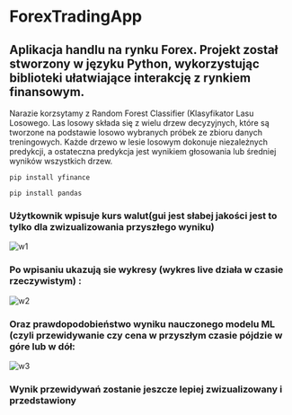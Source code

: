 # ForexTradingApp
## Aplikacja handlu na rynku Forex. Projekt został stworzony w języku Python, wykorzystując biblioteki ułatwiające interakcję z rynkiem finansowym.

Narazie korzsytamy z Random Forest Classifier (Klasyfikator Lasu Losowego. Las losowy składa się z wielu drzew decyzyjnych, które są tworzone na podstawie losowo wybranych próbek ze zbioru danych treningowych. Każde drzewo w lesie losowym dokonuje niezależnych predykcji, a ostateczna predykcja jest wynikiem głosowania lub średniej wyników wszystkich drzew.

```
pip install yfinance
```
```
pip install pandas
```



### Użytkownik wpisuje kurs walut(gui jest słabej jakości jest to tylko dla zwizualizowania przyszłego wyniku)

![w1](https://github.com/luka443/ForexTradingApp/assets/109036862/52a7ba84-fe03-4eec-adf7-213f0551db28)

### Po wpisaniu ukazują sie wykresy (wykres live działa w czasie rzeczywistym) :

![w2](https://github.com/luka443/ForexTradingApp/assets/109036862/386d3884-4f57-4c31-93ee-e3cc8778dbd9)

### Oraz prawdopodobieństwo wyniku nauczonego modelu ML (czyli przewidywanie czy cena w przyszłym czasie pójdzie w góre lub w dół:

![w3](https://github.com/luka443/ForexTradingApp/assets/109036862/de3327f8-42b0-45ff-9295-db7fa40979f7)

### Wynik przewidywań zostanie jeszcze lepiej zwizualizowany i przedstawiony

